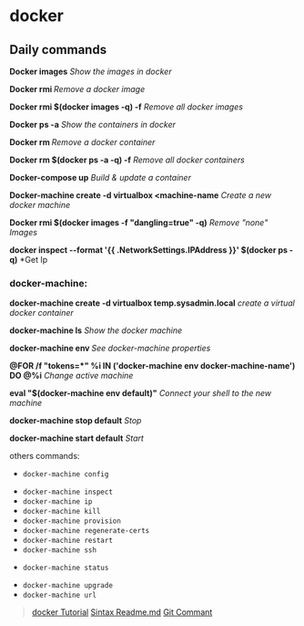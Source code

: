 # docker

## Daily commands
**Docker images** *Show the images in docker*

**Docker rmi <imageID>** *Remove a docker image*

**Docker rmi $(docker images -q) -f** *Remove all docker images*

**Docker ps -a** *Show the containers in docker*

**Docker rm <containerID>** *Remove a docker container*

**Docker rm $(docker ps -a -q) -f** *Remove all docker containers*

**Docker-compose up** *Build & update a container*

**Docker-machine create -d virtualbox <machine-name** *Create a new docker machine*

**Docker rmi $(docker images -f "dangling=true" -q)** *Remove "none" Images*

**docker inspect --format '{{ .NetworkSettings.IPAddress }}' $(docker ps -q)** *Get Ip



### docker-machine:

**docker-machine create -d virtualbox temp.sysadmin.local** *create a virtual docker container*

**docker-machine ls** *Show the docker machine*

**docker-machine env <machine-name>** *See docker-machine properties*

**@FOR /f "tokens=*" %i IN ('docker-machine env docker-machine-name') DO @%i** *Change active machine*

**eval "$(docker-machine env default)"** *Connect your shell to the new machine*

**docker-machine stop default** *Stop*

**docker-machine start default** *Start*

others commands:
- `docker-machine config`
<!-- - `docker-machine env` -->
- `docker-machine inspect`
- `docker-machine ip`
- `docker-machine kill`
- `docker-machine provision`
- `docker-machine regenerate-certs`
- `docker-machine restart`
- `docker-machine ssh`
<!-- - `docker-machine start` -->
- `docker-machine status`
<!-- - `docker-machine stop` -->
- `docker-machine upgrade`
- `docker-machine url`

> [docker Tutorial](https://www.youtube.com/watch?v=tBfOHso1-6o&t=1s)
> [Sintax Readme.md](https://help.github.com/articles/basic-writing-and-formatting-syntax)
> [Git Commant](http://rogerdudler.github.io/git-guide/)
